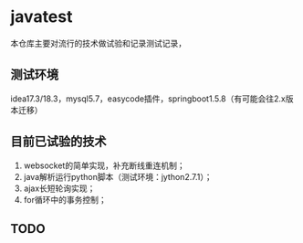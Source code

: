 # javatest
本仓库主要对流行的技术做试验和记录测试记录，
## 测试环境
idea17.3/18.3，mysql5.7，easycode插件，springboot1.5.8（有可能会往2.x版本迁移）

## 目前已试验的技术
1. websocket的简单实现，补充断线重连机制；
2. java解析运行python脚本（测试环境：jython2.7.1）；
3. ajax长短轮询实现；
4. for循环中的事务控制；

## TODO

